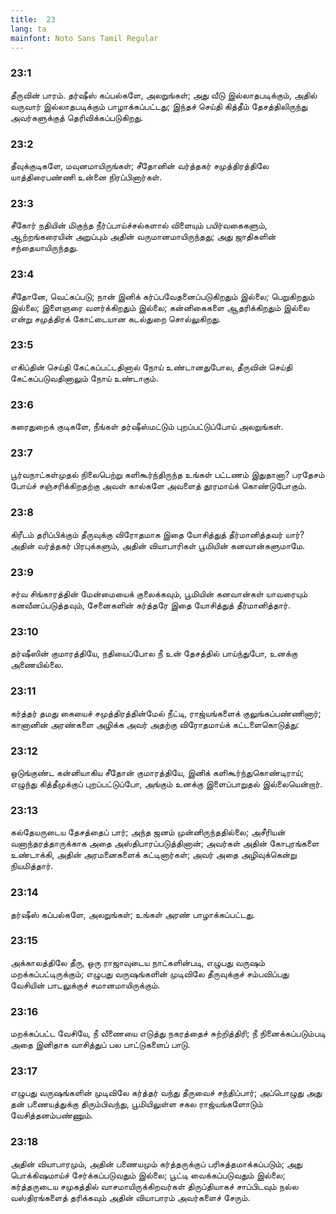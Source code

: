 ```yaml
---
title:  23
lang: ta
mainfont: Noto Sans Tamil Regular
---
```


###  23:1

தீருவின் பாரம். தர்ஷீஸ் கப்பல்களே, அலறுங்கள்; அது வீடு இல்லாதபடிக்கும், அதில் வருவார் இல்லாதபடிக்கும் பாழாக்கப்பட்டது; இந்தச் செய்தி கித்தீம் தேசத்திலிருந்து அவர்களுக்குத் தெரிவிக்கப்படுகிறது.

###  23:2

தீவுக்குடிகளே, மவுனமாயிருங்கள்; சீதோனின் வர்த்தகர் சமுத்திரத்திலே யாத்திரைபண்ணி உன்னை நிரப்பினார்கள்.

###  23:3

சீகோர் நதியின் மிகுந்த நீர்ப்பாய்ச்சல்களால் விளையும் பயிர்வகைகளும், ஆற்றங்கரையின் அறுப்பும் அதின் வருமானமாயிருந்தது; அது ஜாதிகளின் சந்தையாயிருந்தது.

###  23:4

சீதோனே, வெட்கப்படு; நான் இனிக் கர்ப்பவேதனைப்படுகிறதும் இல்லை; பெறுகிறதும் இல்லை; இளைஞரை வளர்க்கிறதும் இல்லை; கன்னிகைகளை ஆதரிக்கிறதும் இல்லை என்று சமுத்திரக் கோட்டையான கடல்துறை சொல்லுகிறது.

###  23:5

எகிப்தின் செய்தி கேட்கப்பட்டதினால் நோய் உண்டானதுபோல, தீருவின் செய்தி கேட்கப்படுவதினாலும் நோய் உண்டாகும்.

###  23:6

கரைதுறைக் குடிகளே, நீங்கள் தர்ஷீஸ்மட்டும் புறப்பட்டுப்போய் அலறுங்கள்.

###  23:7

பூர்வநாட்கள்முதல் நிலைபெற்று களிகூர்ந்திருந்த உங்கள் பட்டணம் இதுதானா? பரதேசம் போய்ச் சஞ்சரிக்கிறதற்கு அவள் கால்களே அவளைத் தூரமாய்க் கொண்டுபோகும்.

###  23:8

கிரீடம் தரிப்பிக்கும் தீருவுக்கு விரோதமாக இதை யோசித்துத் தீர்மானித்தவர் யார்? அதின் வர்த்தகர் பிரபுக்களும், அதின் வியாபாரிகள் பூமியின் கனவான்களுமாமே.

###  23:9

சர்வ சிங்காரத்தின் மேன்மையைக் குலைக்கவும், பூமியின் கனவான்கள் யாவரையும் கனவீனப்படுத்தவும், சேனைகளின் கர்த்தரே இதை யோசித்துத் தீர்மானித்தார்.

###  23:10

தர்ஷீஸின் குமாரத்தியே, நதியைப்போல நீ உன் தேசத்தில் பாய்ந்துபோ, உனக்கு அணையில்லை.

###  23:11

கர்த்தர் தமது கையைச் சமுத்திரத்தின்மேல் நீட்டி, ராஜ்யங்களைக் குலுங்கப்பண்ணினார்; கானானின் அரண்களை அழிக்க அவர் அதற்கு விரோதமாய்க் கட்டளைகொடுத்து:

###  23:12

ஒடுங்குண்ட கன்னியாகிய சீதோன் குமாரத்தியே, இனிக் களிகூர்ந்துகொண்டிராய்; எழுந்து கித்தீமுக்குப் புறப்பட்டுப்போ, அங்கும் உனக்கு இளைப்பாறுதல் இல்லையென்றார்.

###  23:13

கல்தேயருடைய தேசத்தைப் பார்; அந்த ஜனம் முன்னிருந்ததில்லை; அசீரியன் வனாந்தரத்தாருக்காக அதை அஸ்திபாரப்படுத்தினான்; அவர்கள் அதின் கோபுரங்களை உண்டாக்கி, அதின் அரமனைகளைக் கட்டினார்கள்; அவர் அதை அழிவுக்கென்று நியமித்தார்.

###  23:14

தர்ஷீஸ் கப்பல்களே, அலறுங்கள்; உங்கள் அரண் பாழாக்கப்பட்டது.

###  23:15

அக்காலத்திலே தீரு, ஒரு ராஜாவுடைய நாட்களின்படி, எழுபது வருஷம் மறக்கப்பட்டிருக்கும்; எழுபது வருஷங்களின் முடிவிலே தீருவுக்குச் சம்பவிப்பது வேசியின் பாடலுக்குச் சமானமாயிருக்கும்.

###  23:16

மறக்கப்பட்ட வேசியே, நீ வீணையை எடுத்து நகரத்தைச் சுற்றித்திரி; நீ நினைக்கப்படும்படி அதை இனிதாக வாசித்துப் பல பாட்டுகளைப் பாடு.

###  23:17

எழுபது வருஷங்களின் முடிவிலே கர்த்தர் வந்து தீருவைச் சந்திப்பார்; அப்பொழுது அது தன் பணையத்துக்கு திரும்பிவந்து, பூமியிலுள்ள சகல ராஜ்யங்களோடும் வேசித்தனம்பண்ணும்.

###  23:18

அதின் வியாபாரமும், அதின் பணையமும் கர்த்தருக்குப் பரிசுத்தமாக்கப்படும்; அது பொக்கிஷமாய்ச் சேர்க்கப்படுவதும் இல்லை; பூட்டி வைக்கப்படுவதும் இல்லை; கர்த்தருடைய சமுகத்தில் வாசமாயிருக்கிறவர்கள் திருப்தியாகச் சாப்பிடவும் நல்ல வஸ்திரங்களைத் தரிக்கவும் அதின் வியாபாரம் அவர்களைச் சேரும்.

